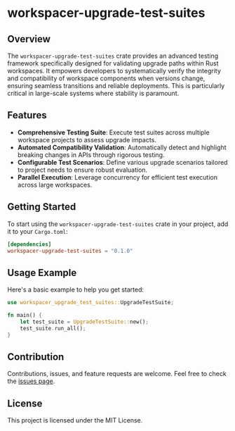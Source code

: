 # workspacer-upgrade-test-suites

## Overview
The `workspacer-upgrade-test-suites` crate provides an advanced testing framework specifically designed for validating upgrade paths within Rust workspaces. It empowers developers to systematically verify the integrity and compatibility of workspace components when versions change, ensuring seamless transitions and reliable deployments. This is particularly critical in large-scale systems where stability is paramount.

## Features
- **Comprehensive Testing Suite**: Execute test suites across multiple workspace projects to assess upgrade impacts.
- **Automated Compatibility Validation**: Automatically detect and highlight breaking changes in APIs through rigorous testing.
- **Configurable Test Scenarios**: Define various upgrade scenarios tailored to project needs to ensure robust evaluation.
- **Parallel Execution**: Leverage concurrency for efficient test execution across large workspaces.

## Getting Started
To start using the `workspacer-upgrade-test-suites` crate in your project, add it to your `Cargo.toml`:

```toml
[dependencies]
workspacer-upgrade-test-suites = "0.1.0"
```

## Usage Example
Here's a basic example to help you get started:

```rust
use workspacer_upgrade_test_suites::UpgradeTestSuite;

fn main() {
    let test_suite = UpgradeTestSuite::new();
    test_suite.run_all();
}
```

## Contribution
Contributions, issues, and feature requests are welcome. Feel free to check the [issues page](https://github.com/your-repo/issues).

## License
This project is licensed under the MIT License.
